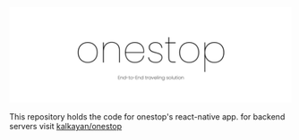 ![banner.jpg](/static/banner.jpg)

This repository holds the code for onestop's react-native app. for backend servers visit [kalkayan/onestop](https://github.com/kalkayan/onestop)
